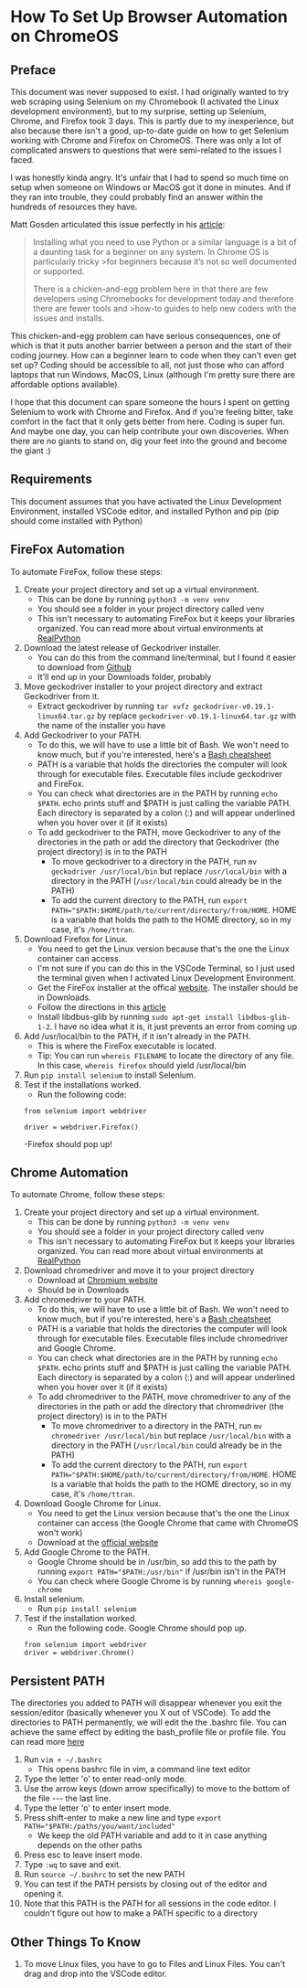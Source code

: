 # How To Set Up Browser Automation on ChromeOS

## Preface
This document was never supposed to exist. I had originally wanted to try web scraping using Selenium on my Chromebook (I activated the Linux development environment), but to my surprise, setting up Selenium, Chrome, and Firefox took 3 days. This is partly due to my inexperience, but also because there isn't a good, up-to-date guide on how to get Selenium working with Chrome and Firefox on ChromeOS. There was only a lot of complicated answers to questions that were semi-related to the issues I faced.

I was honestly kinda angry. It's unfair that I had to spend so much time on setup when someone on Windows or MacOS got it done in minutes. And if they ran into trouble, they could probably find an answer within the hundreds of resources they have. 

Matt Gosden articulated this issue perfectly in his [article](https://medium.com/swlh/is-a-chromebook-good-for-coding-and-data-science-322babcd5512):

>Installing what you need to use Python or a similar language is a bit of a daunting task for a beginner on any system. In Chrome OS is particularly tricky >for beginners because it’s not so well documented or supported.
>
>There is a chicken-and-egg problem here in that there are few developers using Chromebooks for development today and therefore there are fewer tools and >how-to guides to help new coders with the issues and installs.

This chicken-and-egg problem can have serious consequences, one of which is that it puts another barrier between a person and the start of their coding journey. How can a beginner learn to code when they can't even get set up? Coding should be accessible to all, not just those who can afford laptops that run Windows, MacOS, Linux (although I'm pretty sure there are affordable options available).

I hope that this document can spare someone the hours I spent on getting Selenium to work with Chrome and Firefox. And if you're feeling bitter, take comfort in the fact that it only gets better from here. Coding is super fun. And maybe one day, you can help contribute your own discoveries. When there are no giants to stand on, dig your feet into the ground and become the giant :)

## Requirements
This document assumes that you have activated the Linux Development Environment, installed VSCode editor, and installed Python and pip (pip should come installed with Python)

## FireFox Automation
To automate FireFox, follow these steps:

1. Create your project directory and set up a virtual environment.
   - This can be done by running `python3 -m venv venv`
   - You should see a folder in your project directory called venv
   - This isn't necessary to automating FireFox but it keeps your libraries organized. You can read more about virtual environments at [RealPython](https://realpython.com/python-virtual-environments-a-primer/)
2. Download the latest release of Geckodriver installer.
   - You can do this from the command line/terminal, but I found it easier to download from [Github](https://github.com/mozilla/geckodriver/releases)
   - It'll end up in your Downloads folder, probably
3. Move geckodriver installer to your project directory and extract Geckodriver from it.
   - Extract geckodriver by running `tar xvfz geckodriver-v0.19.1-linux64.tar.gz` by replace `geckodriver-v0.19.1-linux64.tar.gz` with the name of the installer you have
4. Add Geckodriver to your PATH.
   - To do this, we will have to use a little bit of Bash. We won't need to know much, but if you're interested, here's a [Bash cheatsheet](https://devhints.io/bash)
   - PATH is a variable that holds the directories the computer will look through for executable files. Executable files include geckodriver and FireFox.
   - You can check what directories are in the PATH by running `echo $PATH`. echo prints stuff and $PATH is just calling the variable PATH. Each directory is separated by a colon (:) and will appear underlined when you hover over it (if it exists)
   - To add geckodriver to the PATH, move Geckodriver to any of the directories in the path or add the directory that Geckodriver (the project directory) is in to the PATH
     - To move geckodriver to a directory in the PATH, run `mv geckodriver /usr/local/bin` but replace `/usr/local/bin` with a directory in the PATH (`/usr/local/bin` could already be in the PATH)
     - To add the current directory to the PATH, run `export PATH="$PATH:$HOME/path/to/current/directory/from/HOME`. HOME is a variable that holds the path to the HOME directory, so in my case, it's `/home/ttran`.
5. Download Firefox for Linux.
   - You need to get the Linux version because that's the one the Linux container can access.
   - I'm not sure if you can do this in the VSCode Terminal, so I just used the terminal given when I activated Linux Development Environment.
   - Get the FireFox installer at the offical [website](https://www.mozilla.org/en-US/firefox/linux/). The installer should be in Downloads.
   - Follow the directions in this [article](https://support.mozilla.org/en-US/kb/install-firefox-linux)
   - Install libdbus-glib by running `sudo apt-get install libdbus-glib-1-2`. I have no idea what it is, it just prevents an error from coming up
6. Add /usr/local/bin to the PATH, if it isn't already in the PATH.
   - This is where the FireFox executable is located.
   - Tip: You can run `whereis FILENAME` to locate the directory of any file. In this case, `whereis firefox` should yield /usr/local/bin
7. Run `pip install selenium` to install Selenium.
8. Test if the installations worked.
   - Run the following code:
   ```
   from selenium import webdriver

   driver = webdriver.Firefox()
   ```
   -Firefox should pop up!

## Chrome Automation
To automate Chrome, follow these steps:

1. Create your project directory and set up a virtual environment.
   - This can be done by running `python3 -m venv venv`
   - You should see a folder in your project directory called venv
   - This isn't necessary to automating FireFox but it keeps your libraries organized. You can read more about virtual environments at [RealPython](https://realpython.com/python-virtual-environments-a-primer/)
2. Download chromedriver and move it to your project directory
   - Download at [Chromium website](https://chromedriver.chromium.org/downloads)
   - Should be in Downloads
3. Add chromedriver to your PATH.
   - To do this, we will have to use a little bit of Bash. We won't need to know much, but if you're interested, here's a [Bash cheatsheet](https://devhints.io/bash)
   - PATH is a variable that holds the directories the computer will look through for executable files. Executable files include chromedriver and Google Chrome.
   - You can check what directories are in the PATH by running `echo $PATH`. echo prints stuff and $PATH is just calling the variable PATH. Each directory is separated by a colon (:) and will appear underlined when you hover over it (if it exists)
   - To add chromedriver to the PATH, move chromedriver to any of the directories in the path or add the directory that chromedriver (the project directory) is in to the PATH
     - To move chromedriver to a directory in the PATH, run `mv chromedriver /usr/local/bin` but replace `/usr/local/bin` with a directory in the PATH (`/usr/local/bin` could already be in the PATH)
     - To add the current directory to the PATH, run `export PATH="$PATH:$HOME/path/to/current/directory/from/HOME`. HOME is a variable that holds the path to the HOME directory, so in my case, it's `/home/ttran`.
4. Download Google Chrome for Linux.
   - You need to get the Linux version because that's the one the Linux container can access (the Google Chrome that came with ChromeOS won't work)
   - Download at the [official website](https://www.google.com/chrome/downloads/?platform=linux)
5. Add Google Chrome to the PATH.
   - Google Chrome should be in /usr/bin, so add this to the path by running `export PATH="$PATH:/usr/bin"` if /usr/bin isn't in the PATH
   - You can check where Google Chrome is by running `whereis google-chrome`
6. Install selenium.
   - Run `pip install selenium`
8. Test if the installation worked.
   - Run the following code. Google Chrome should pop up.
   ```
   from selenium import webdriver
   driver = webdriver.Chrome()
   ```
## Persistent PATH
The directories you added to PATH will disappear whenever you exit the session/editor (basically whenever you X out of VSCode). To add the directories to PATH permanently, we will edit the the .bashrc file. You can achieve the same effect by editing the bash_profile file or profile file. You can read more [here](https://stackabuse.com/how-to-permanently-set-path-in-linux/)

1. Run `vim + ~/.bashrc`
   - This opens bashrc file in vim, a command line text editor
2. Type the letter 'o' to enter read-only mode.
3. Use the arrow keys (down arrow specifically) to move to the bottom of the file --- the last line.
4. Type the letter 'o' to enter insert mode.
5. Press shift-enter to make a new line and type `export PATH="$PATH:/paths/you/want/included"`
   - We keep the old PATH variable and add to it in case anything depends on the other paths
6. Press esc to leave insert mode.
7. Type `:wq` to save and exit.
8. Run `source ~/.bashrc` to set the new PATH
9. You can test if the PATH persists by closing out of the editor and opening it.
10. Note that this PATH is the PATH for all sessions in the code editor. I couldn't figure out how to make a PATH specific to a directory

## Other Things To Know
1. To move Linux files, you have to go to Files and Linux Files. You can't drag and drop into the VSCode editor.
